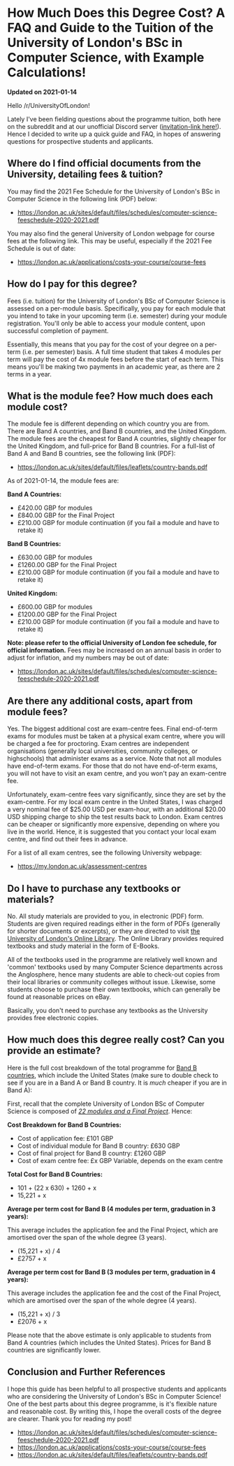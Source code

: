 # How Much Does this Degree Cost? A FAQ and Guide to the Tuition of the University of London's BSc in Computer Science, with Example Calculations!

**Updated on 2021-01-14**

Hello /r/UniversityOfLondon!

Lately I've been fielding questions about the programme tuition, both here on the subreddit and at our unofficial Discord server ([invitation-link here!](https://discord.gg/GhRFG5X)). Hence I decided to write up a quick guide and FAQ, in hopes of answering questions for prospective students and applicants.

## Where do I find official documents from the University, detailing fees & tuition?

You may find the 2021 Fee Schedule for the University of London's BSc in Computer Science in the following link (PDF) below:

* https://london.ac.uk/sites/default/files/schedules/computer-science-feeschedule-2020-2021.pdf

You may also find the general University of London webpage for course fees at the following link. This may be useful, especially if the 2021 Fee Schedule is out of date:

* https://london.ac.uk/applications/costs-your-course/course-fees

## How do I pay for this degree?

Fees (i.e. tuition) for the University of London's BSc of Computer Science is assessed on a per-module basis. Specifically, you pay for each module that you intend to take in your upcoming term (i.e. semester) during your module registration. You'll only be able to access your module content, upon successful completion of payment.

Essentially, this means that you pay for the cost of your degree on a per-term (i.e. per semester) basis. A full time student that takes 4 modules per term will pay the cost of 4x module fees before the start of each term. This means you'll be making two payments in an academic year, as there are 2 terms in a year.

## What is the module fee? How much does each module cost?

The module fee is different depending on which country you are from. There are Band A countries, and Band B countries, and the United Kingdom. The module fees are the cheapest for Band A countries, slightly cheaper for the United Kingdom, and full-price for Band B countries. For a full-list of Band A and Band B countries, see the following link (PDF):

* https://london.ac.uk/sites/default/files/leaflets/country-bands.pdf

As of 2021-01-14, the module fees are:

**Band A Countries:**

* £420.00 GBP for modules
* £840.00 GBP for the Final Project
* £210.00 GBP for module continuation (if you fail a module and have to retake it)

**Band B Countries:**

* £630.00 GBP for modules
* £1260.00 GBP for the Final Project
* £210.00 GBP for module continuation (if you fail a module and have to retake it)

**United Kingdom:**

* £600.00 GBP for modules
* £1200.00 GBP for the Final Project
* £210.00 GBP for module continuation (if you fail a module and have to retake it)

**Note: please refer to the official University of London fee schedule, for official information.** Fees may be increased on an annual basis in order to adjust for inflation, and my numbers may be out of date:

* https://london.ac.uk/sites/default/files/schedules/computer-science-feeschedule-2020-2021.pdf

## Are there any additional costs, apart from module fees?

Yes. The biggest additional cost are exam-centre fees. Final end-of-term exams for modules must be taken at a physical exam centre, where you will be charged a fee for proctoring. Exam centres are independent organisations (generally local universities, community colleges, or highschools) that administer exams as a service. Note that not all modules have end-of-term exams. For those that do not have end-of-term exams, you will not have to visit an exam centre, and you won't pay an exam-centre fee.

Unfortunately, exam-centre fees vary significantly, since they are set by the exam-centre. For my local exam centre in the United States, I was charged a very nominal fee of $25.00 USD per exam-hour, with an additional $20.00 USD shipping charge to ship the test results back to London. Exam centres can be cheaper or significantly more expensive, depending on where you live in the world. Hence, it is suggested that you contact your local exam centre, and find out their fees in advance.

For a list of all exam centres, see the following University webpage:

* https://my.london.ac.uk/assessment-centres

## Do I have to purchase any textbooks or materials?

No. All study materials are provided to you, in electronic (PDF) form. Students are given required readings either in the form of PDFs (generally for shorter documents or excerpts), or they are directed to visit [the University of London's Online Library](https://onlinelibrary.london.ac.uk/). The Online Library provides required textbooks and study material in the form of E-Books.

All of the textbooks used in the programme are relatively well known and 'common' textbooks used by many Computer Science departments across the Anglosphere, hence many students are able to check-out copies from their local libraries or community colleges without issue. Likewise, some students choose to purchase their own textbooks, which can generally be found at reasonable prices on eBay.

Basically, you don't need to purchase any textbooks as the University provides free electronic copies.

## How much does this degree really cost? Can you provide an estimate?

Here is the full cost breakdown of the total programme for [Band B countries](https://london.ac.uk/sites/default/files/leaflets/country-bands.pdf), which include the United States (make sure to double check to see if you are in a Band A or Band B country. It is *much* cheaper if you are in Band A):

First, recall that the complete University of London BSc of Computer Science is composed of [*22 modules and a Final Project*](grades-guide.md). Hence:

**Cost Breakdown for Band B Countries:**

* Cost of application fee: £101 GBP
* Cost of individual module for Band B country: £630 GBP
* Cost of final project for Band B country: £1260 GBP
* Cost of exam centre fee: £x GBP Variable, depends on the exam centre

**Total Cost for Band B Countries:**

* 101 + (22 x 630) + 1260 + x
* 15,221 + x

**Average per term cost for Band B (4 modules per term, graduation in 3 years):**

This average includes the application fee and the Final Project, which are amortised over the span of the whole degree (3 years).

* (15,221 + x) / 4
* £2757 + x

**Average per term cost for Band B (3 modules per term, graduation in 4 years):**

This average includes the application fee and the cost of the Final Project, which are amortised over the span of the whole degree (4 years).

* (15,221 + x) / 3
* £2076 + x

Please note that the above estimate is only applicable to students from Band A countries (which includes the United States). Prices for Band B countries are significantly lower.

## Conclusion and Further References

I hope this guide has been helpful to all prospective students and applicants who are considering the University of London's BSc in Computer Science! One of the best parts about this degree programme, is it's flexible nature and reasonable cost. By writing this, I hope the overall costs of the degree are clearer. Thank you for reading my post!

* https://london.ac.uk/sites/default/files/schedules/computer-science-feeschedule-2020-2021.pdf
* https://london.ac.uk/applications/costs-your-course/course-fees
* https://london.ac.uk/sites/default/files/leaflets/country-bands.pdf

